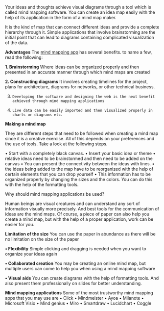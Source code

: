 Your ideas and thoughts achieve visual diagrams through a tool which is called mind mapping software. You can create an idea map easily with the help of its application in the form of a mind map maker.

 It is the kind of map that can connect different ideas and provide a complete hierarchy through it. Simple applications that involve brainstorming are the initial point that can lead to diagrams containing complicated visualization of the data.

**Advantages**
 The [mind mapping app](https://www.mindomo.com/) has several benefits. to name a few, read the following:

**1. Brainstorming**
Where ideas can be organized properly and then presented in an accurate manner through which mind maps are created

**2. Constructing diagrams**
It involves creating timelines for the project, plans for architecture, diagrams for networks, or other technical business.

3.     Developing the software and designing the web is the next benefit achieved through mind mapping applications

4.     Live data can be easily imported and then visualized properly in charts or diagrams etc.

**Making a mind map**

They are different steps that need to be followed when creating a mind map since it is a creative exercise. All of this depends on your preferences and the use of tools. Take a look at the following steps.

•	Start with a completely black canvas.
•	Insert your basic idea or theme
•	relative ideas need to be brainstormed and then need to be added on the canvas
•	You can present the connectivity between the ideas with lines.
•	the ideas being added to the map have to be reorganized with the help of certain elements that you can drop yourself
•	This information has to be organized properly by changing the sizes and the colors. You can do this with the help of the formatting tools.

Why should mind mapping applications be used?

Human beings are visual creatures and can understand any sort of information visually more precisely. And best tools for the communication of ideas are the mind maps. Of course, a piece of paper can also help you create a mind map, but with the help of a proper application, work can be easier for you.

**Limitation of the size**
You can use the paper in abundance as there will be no limitation on the size of the paper

**•	Flexibility**
Simple clicking and dragging is needed when you want to organize your ideas again

**•	Collaborated creation**
You may be creating an online mind map, but multiple users can come to help you when using a mind mapping software

**•	Visual aids**
You can create diagrams with the help of formatting tools. And also present them professionally on slides for better understanding.

**Mind mapping applications**
Some of the most trustworthy mind mapping apps that you may use are
•	Click
•	Mindmeister
•	Ayoa
•	Milanote
•	Microsoft Visio
•	Mind genius
•	Miro
•	Smartdraw
•	Lucidchart
•	Coggle
